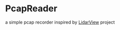 # PcapReader

a simple pcap recorder inspired by [LidarView](https://lidarview.kitware.com/) project
